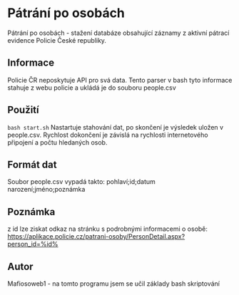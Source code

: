 # Pátrání po osobách
Pátrání po osobách - stažení databáze obsahující záznamy z aktivní pátrací evidence Policie České republiky.

## Informace
Policie ČR neposkytuje API pro svá data. Tento parser v bash tyto informace stahuje z webu policie a ukládá je do souboru people.csv

## Použití
```bash start.sh```
Nastartuje stahování dat, po skončení je výsledek uložen v people.csv. Rychlost dokončení je závislá na rychlosti internetového připojení a počtu hledaných osob.

## Formát dat
Soubor people.csv vypadá takto:
pohlaví;id;datum narození;jméno;poznámka

## Poznámka
z id lze ziskat odkaz na stránku s podrobnými informacemi o osobě: https://aplikace.policie.cz/patrani-osoby/PersonDetail.aspx?person_id=%id%

## Autor
Mafiosoweb1 - na tomto programu jsem se učil základy bash skriptování